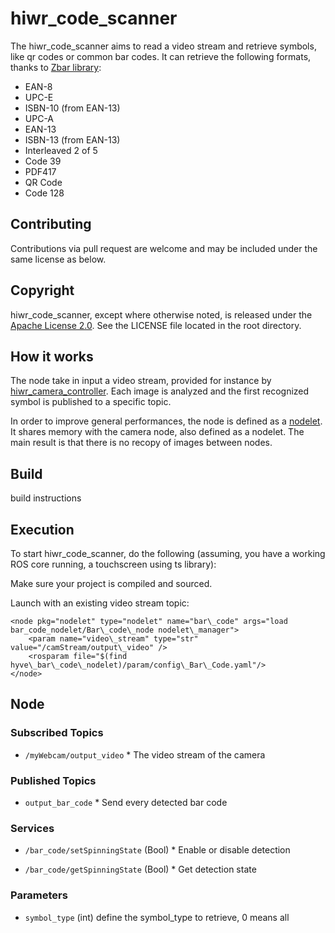 hiwr\_code\_scanner
===============================================

The hiwr\_code\_scanner aims to read a video stream and retrieve symbols, like qr codes or common bar codes. It can retrieve the following formats, thanks to [Zbar library](http://zbar.sourceforge.net/):

* EAN-8             
* UPC-E               
* ISBN-10 (from EAN-13)
* UPC-A               
* EAN-13              
* ISBN-13 (from EAN-13)
* Interleaved 2 of 5
* Code 39          
* PDF417               
* QR Code             
* Code 128

Contributing
----------------------

Contributions via pull request are welcome and may be included under the
same license as below.

Copyright
----------------------

hiwr\_code\_scanner, except where otherwise noted, is released under the
[Apache License 2.0](http://www.apache.org/licenses/LICENSE-2.0.html).
See the LICENSE file located in the root directory.

How it works
----------------------

The node take in input a video stream, provided for instance by [hiwr_camera_controller](http://hiwr_camera_controller_page.com). Each image is analyzed and the first recognized symbol is published to a specific topic.

In order to improve general performances, the node is defined as a [nodelet](http://wiki.ros.org/nodelet). It shares memory with the camera node, also defined as a nodelet. The main result is that there is no recopy of images between nodes.

Build
----------------------
build instructions

Execution
----------------------

To start hiwr_code_scanner, do the following (assuming, you
have a working ROS core running, a touchscreen using ts library):

Make sure  your project is compiled and sourced.

Launch with an existing video stream topic:

    <node pkg="nodelet" type="nodelet" name="bar\_code" args="load bar_code_nodelet/Bar\_code\_node nodelet\_manager">
        <param name="video\_stream" type="str" value="/camStream/output\_video" />
        <rosparam file="$(find hyve\_bar\_code\_nodelet)/param/config\_Bar\_Code.yaml"/>
    </node>

Node
----------------------

### Subscribed Topics

- `/myWebcam/output_video`
 	  * The video stream of the camera


### Published Topics

- `output_bar_code`
	  * Send every detected bar code


### Services

- `/bar_code/setSpinningState` (Bool)
	  * Enable or disable detection

- `/bar_code/getSpinningState` (Bool)
	  * Get detection state

### Parameters

- `symbol_type` (int)
	  define the symbol_type to retrieve, 0 means all